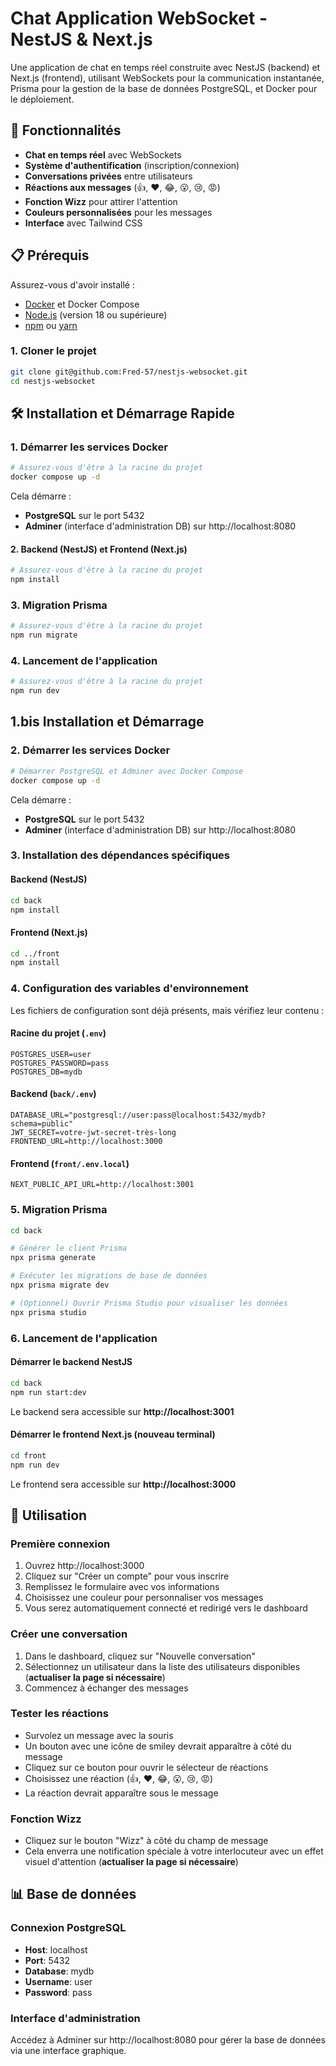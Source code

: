 # Chat Application WebSocket - NestJS & Next.js

Une application de chat en temps réel construite avec NestJS (backend) et Next.js (frontend), utilisant WebSockets pour la communication instantanée, Prisma pour la gestion de la base de données PostgreSQL, et Docker pour le déploiement.

## 🚀 Fonctionnalités

- **Chat en temps réel** avec WebSockets
- **Système d'authentification** (inscription/connexion)
- **Conversations privées** entre utilisateurs
- **Réactions aux messages** (👍, ❤️, 😂, 😮, 😢, 😡)
- **Fonction Wizz** pour attirer l'attention
- **Couleurs personnalisées** pour les messages
- **Interface** avec Tailwind CSS

## 📋 Prérequis

Assurez-vous d'avoir installé :

- [Docker](https://www.docker.com/get-started) et Docker Compose
- [Node.js](https://nodejs.org/) (version 18 ou supérieure)
- [npm](https://www.npmjs.com/) ou [yarn](https://yarnpkg.com/)

### 1. Cloner le projet

```bash
git clone git@github.com:Fred-57/nestjs-websocket.git
cd nestjs-websocket
```

## 🛠️ Installation et Démarrage Rapide

### 1. Démarrer les services Docker

```bash
# Assurez-vous d'être à la racine du projet
docker compose up -d
```

Cela démarre :
- **PostgreSQL** sur le port 5432
- **Adminer** (interface d'administration DB) sur http://localhost:8080

#### 2. Backend (NestJS) et Frontend (Next.js)
```bash
# Assurez-vous d'être à la racine du projet
npm install
```

### 3. Migration Prisma
```bash
# Assurez-vous d'être à la racine du projet
npm run migrate
```

### 4. Lancement de l'application
```bash
# Assurez-vous d'être à la racine du projet
npm run dev
```

## 1.bis Installation et Démarrage

### 2. Démarrer les services Docker

```bash
# Démarrer PostgreSQL et Adminer avec Docker Compose
docker compose up -d
```

Cela démarre :
- **PostgreSQL** sur le port 5432
- **Adminer** (interface d'administration DB) sur http://localhost:8080

### 3. Installation des dépendances spécifiques

#### Backend (NestJS)
```bash
cd back
npm install
```

#### Frontend (Next.js)
```bash
cd ../front
npm install
```

### 4. Configuration des variables d'environnement

Les fichiers de configuration sont déjà présents, mais vérifiez leur contenu :

#### Racine du projet (`.env`)
```env
POSTGRES_USER=user
POSTGRES_PASSWORD=pass
POSTGRES_DB=mydb
```

#### Backend (`back/.env`)
```env
DATABASE_URL="postgresql://user:pass@localhost:5432/mydb?schema=public"
JWT_SECRET=votre-jwt-secret-très-long
FRONTEND_URL=http://localhost:3000
```

#### Frontend (`front/.env.local`)
```env
NEXT_PUBLIC_API_URL=http://localhost:3001
```

### 5. Migration Prisma

```bash
cd back

# Générer le client Prisma
npx prisma generate

# Exécuter les migrations de base de données
npx prisma migrate dev

# (Optionnel) Ouvrir Prisma Studio pour visualiser les données
npx prisma studio
```

### 6. Lancement de l'application

#### Démarrer le backend NestJS
```bash
cd back
npm run start:dev
```
Le backend sera accessible sur **http://localhost:3001**

#### Démarrer le frontend Next.js (nouveau terminal)
```bash
cd front
npm run dev
```
Le frontend sera accessible sur **http://localhost:3000**

## 🎯 Utilisation

### Première connexion
1. Ouvrez http://localhost:3000
2. Cliquez sur "Créer un compte" pour vous inscrire
3. Remplissez le formulaire avec vos informations
4. Choisissez une couleur pour personnaliser vos messages
5. Vous serez automatiquement connecté et redirigé vers le dashboard

### Créer une conversation
1. Dans le dashboard, cliquez sur "Nouvelle conversation"
2. Sélectionnez un utilisateur dans la liste des utilisateurs disponibles (**actualiser la page si nécessaire**)
3. Commencez à échanger des messages

### Tester les réactions
- Survolez un message avec la souris
- Un bouton avec une icône de smiley devrait apparaître à côté du message
- Cliquez sur ce bouton pour ouvrir le sélecteur de réactions
- Choisissez une réaction (👍, ❤️, 😂, 😮, 😢, 😡)
- La réaction devrait apparaître sous le message

### Fonction Wizz
- Cliquez sur le bouton "Wizz" à côté du champ de message
- Cela enverra une notification spéciale à votre interlocuteur avec un effet visuel d'attention (**actualiser la page si nécessaire**)

## 📊 Base de données

### Connexion PostgreSQL
- **Host**: localhost
- **Port**: 5432
- **Database**: mydb
- **Username**: user
- **Password**: pass

### Interface d'administration
Accédez à Adminer sur http://localhost:8080 pour gérer la base de données via une interface graphique.
